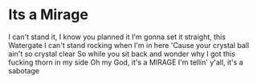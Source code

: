 # Its a Mirage

I can't stand it, I know you planned it
I'm gonna set it straight, this Watergate
I can't stand rocking when I'm in here
'Cause your crystal ball ain't so crystal clear
So while you sit back and wonder why
I got this fucking thorn in my side
Oh my God, it's a MIRAGE
I'm tellin' y'all, it's a sabotage